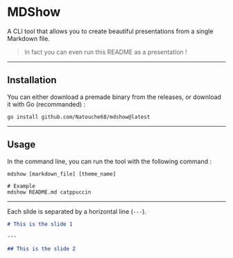 # MDShow

A CLI tool that allows you to create beautiful presentations from a single Markdown file.

> In fact you can even run this README as a presentation !

---

## Installation

You can either download a premade binary from the releases, or download it with Go (recommanded) :

```
go install github.com/Natouche68/mdshow@latest
```

---

## Usage

In the command line, you can run the tool with the following command :

```
mdshow [markdown_file] [theme_name]

# Example
mdshow README.md catppuccin
```

---

Each slide is separated by a horizontal line (`---`).

```md
# This is the slide 1

---

## This is the slide 2
```
